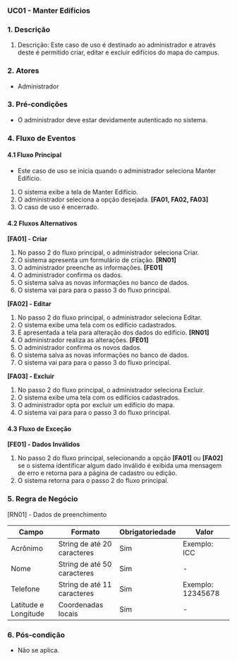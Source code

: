 ### UC01 - Manter Edifícios

### 1. Descrição

1. Descrição: Este caso de uso é destinado ao administrador e através deste é permitido criar, editar e excluir edifícios do mapa do campus.

### 2. Atores

* Administrador

### 3. Pré-condições

* O administrador deve estar devidamente autenticado no sistema. 

### 4. Fluxo de Eventos

#### 4.1 Fluxo Principal

* Este caso de uso se inicia quando o administrador seleciona Manter Edifício.
1. O sistema exibe a tela de Manter Edifício.
2. O administrador seleciona a opção desejada. **[FA01, FA02, FA03]**
3. O caso de uso é encerrado. 

#### 4.2 Fluxos Alternativos

**[FA01] - Criar**
1. No passo 2 do fluxo principal, o administrador seleciona Criar.
2. O sistema apresenta um formulário de criação. **[RN01]**
3. O administrador preenche as informações. **[FE01]**
4. O administrador confirma os dados.
5. O sistema salva as novas informações no banco de dados.
6. O sistema vai para para o passo 3 do fluxo principal.

**[FA02] - Editar**
1. No passo 2 do fluxo principal, o administrador seleciona Editar.
2. O sistema exibe uma tela com os edifício cadastrados. 
3. É apresentada a tela para alteração dos dados do edifício. **[RN01]**
4. O administrador realiza as alterações. **[FE01]**
5. O administrador confirma os novos dados.
6. O sistema salva as novas informações no banco de dados.
7. O sistema vai para para o passo 3 do fluxo principal. 

**[FA03] - Excluir**
1. No passo 2 do fluxo principal, o administrador seleciona Excluir.
2. O sistema exibe uma tela com os edifícios cadastrados.
3. O administrador opta por excluir um edifício do mapa.
4. O sistema vai para para o passo 3 do fluxo principal. 

#### 4.3 Fluxo de Exceção

**[FE01] - Dados Inválidos**
1. No passo 2 do fluxo principal, selecionando a opção **[FA01]** ou **[FA02]** se o sistema identificar algum dado inválido é exibida uma mensagem de erro e retorna para a página de cadastro ou edição. 
2. O sistema retorna para o passo 2 do fluxo principal.

### 5. Regra de Negócio

[RN01] - Dados de preenchimento

| Campo               | Formato                     | Obrigatoriedade | Valor               |
|---------------------|-----------------------------|-----------------|---------------------|
| Acrônimo            | String de até 20 caracteres | Sim             | Exemplo: ICC        |
| Nome                | String de até 50 caracteres | Sim             | -                   |
| Telefone            | String de até 11 caracteres | Sim             | Exemplo: 12345678   |
| Latitude e Longitude| Coordenadas locais          | Sim             | -                   |



### 6. Pós-condição

* Não se aplica.